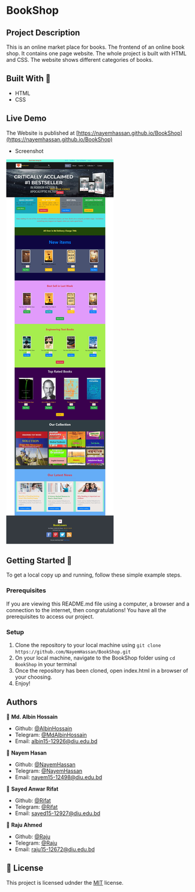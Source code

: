 # BookShop

## Project Description

This is an online market place for books. The frontend of an online book shop. It contains one page website. The whole project is built with HTML and CSS. The website shows different categories of books.


## Built With 🧰

- HTML
- CSS

## Live Demo
The Website is published at [https://nayemhassan.github.io/BookShop](https://nayemhassan.github.io/BookShop)


- Screenshot

![screenshot](screenshot-1.jpeg)


## Getting Started 🏁

To get a local copy up and running, follow these simple example steps.

### Prerequisites

If you are viewing this README.md file using a computer, a browser and a connection to the internet, then congratulations! You have all the prerequisites to access our project.

### Setup

1. Clone the repository to your local machine using `git clone https://github.com/NayemHassan/BookShop.git`
2. On your local machine, navigate to the BookShop folder using `cd BookShop` in your terminal
3. Once the repository has been cloned, open index.html in a browser of your choosing.
4. Enjoy!

## Authors

👤 **Md. Albin Hossain**

- Github: [@AlbinHossain](https://github.com/AlbinHossain)
- Telegram: [@MdAlbinHossain](https://t.me/MdAlbinHossain)
- Email:  albin15-12926@diu.edu.bd

👤 **Nayem Hasan**

- Github: [@NayemHassan](https://github.com/NayemHassan)
- Telegram: [@NayemHassan](https://t.me/)
- Email:  nayem15-12498@diu.edu.bd

👤 **Sayed Anwar Rifat**

- Github: [@Rifat](https://github.com/)
- Telegram: [@Rifat](https://t.me/)
- Email:  sayed15-12927@diu.edu.bd

👤 **Raju Ahmed**

- Github: [@Raju](https://github.com/)
- Telegram: [@Raju](https://t.me/)
- Email:  raju15-12672@diu.edu.bd

## 📝 License

This project is licensed udnder the [MIT](https://opensource.org/licenses/MIT) license.
